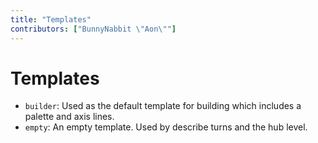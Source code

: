 ```yaml
---
title: "Templates"
contributors: ["BunnyNabbit \"Aon\""]
---
```

# Templates
- `builder`: Used as the default template for building which includes a palette and axis lines.
- `empty`: An empty template. Used by describe turns and the hub level.